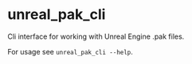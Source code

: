 # unreal_pak_cli

Cli interface for working with Unreal Engine .pak files.

For usage see `unreal_pak_cli --help`.
